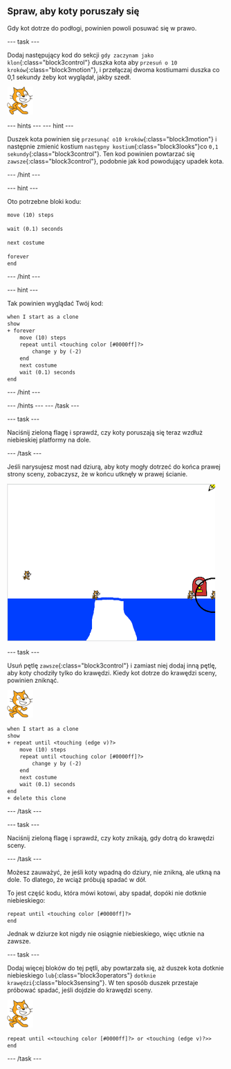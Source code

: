 ## Spraw, aby koty poruszały się

Gdy kot dotrze do podłogi, powinien powoli posuwać się w prawo.

\--- task \---

Dodaj następujący kod do sekcji `gdy zaczynam jako klon`{:class="block3control"} duszka kota aby `przesuń o 10 kroków`{:class="block3motion"}, i przełączaj dwoma kostiumami duszka co 0,1 sekundy żeby kot wyglądał, jakby szedł.

![Duszek kota](images/cat-sprite.png)

\--- hints \--- \--- hint \---

Duszek kota powinien się `przesunąć o10 kroków`{:class="block3motion"} i następnie zmienić kostium `następny kostium`{:class="block3looks"}co `0,1 sekundy`{:class="block3control"}. Ten kod powinien powtarzać się `zawsze`{:class="block3control"}, podobnie jak kod powodujący upadek kota.

\--- /hint \---

\--- hint \---

Oto potrzebne bloki kodu:

```blocks3
move (10) steps

wait (0.1) seconds

next costume

forever
end
```

\--- /hint \---

\--- hint \---

Tak powinien wyglądać Twój kod:

```blocks3
when I start as a clone
show
+ forever
    move (10) steps
    repeat until <touching color [#0000ff]?>
        change y by (-2)
    end
    next costume
    wait (0.1) seconds
end
```

\--- /hint \---

\--- /hints \--- \--- /task \---

\--- task \---

Naciśnij zieloną flagę i sprawdź, czy koty poruszają się teraz wzdłuż niebieskiej platformy na dole.

\--- /task \---

Jeśli narysujesz most nad dziurą, aby koty mogły dotrzeć do końca prawej strony sceny, zobaczysz, że w końcu utknęły w prawej ścianie.

![Spadające koty na krawędzi](images/flailing-at-edge.png)

\--- task \---

Usuń pętlę `zawsze`{:class="block3control"} i zamiast niej dodaj inną pętlę, aby koty chodziły tylko do krawędzi. Kiedy kot dotrze do krawędzi sceny, powinien zniknąć.

![Duszek kota](images/cat-sprite.png)

```blocks3
when I start as a clone
show
+ repeat until <touching (edge v)?>
    move (10) steps
    repeat until <touching color [#0000ff]?>
        change y by (-2)
    end
    next costume
    wait (0.1) seconds
end
+ delete this clone
```

\--- /task \---

\--- task \---

Naciśnij zieloną flagę i sprawdź, czy koty znikają, gdy dotrą do krawędzi sceny.

\--- /task \---

Możesz zauważyć, że jeśli koty wpadną do dziury, nie znikną, ale utkną na dole. To dlatego, że wciąż próbują spadać w dół.

To jest część kodu, która mówi kotowi, aby spadał, dopóki nie dotknie niebieskiego:

```blocks3
repeat until <touching color [#0000ff]?>
end
```

Jednak w dziurze kot nigdy nie osiągnie niebieskiego, więc utknie na zawsze.

\--- task \---

Dodaj więcej bloków do tej pętli, aby powtarzała się, aż duszek kota dotknie niebieskiego `lub`{:class="block3operators"} `dotknie krawędzi`{:class="block3sensing"}. W ten sposób duszek przestaje próbować spadać, jeśli dojdzie do krawędzi sceny.

![Duszek kota](images/cat-sprite.png)

```blocks3
repeat until <<touching color [#0000ff]?> or <touching (edge v)?>>
end
```

\--- /task \---